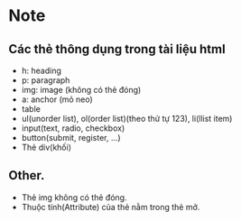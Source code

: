 # Note
## Các thẻ thông dụng trong tài liệu html
+ h: heading 
+ p: paragraph
+ img: image (không có thẻ đóng)
+ a: anchor (mỏ neo)
+ table
+ ul(unorder list), ol(order list)(theo thử tự 123), li(llist item)
+ input(text, radio, checkbox)
+ button(submit, register, ...)
+ Thẻ div(khối)


## Other.
+ Thẻ img không có thẻ đóng.
+ Thuộc tính(Attribute) của thẻ nằm trong thẻ mở.